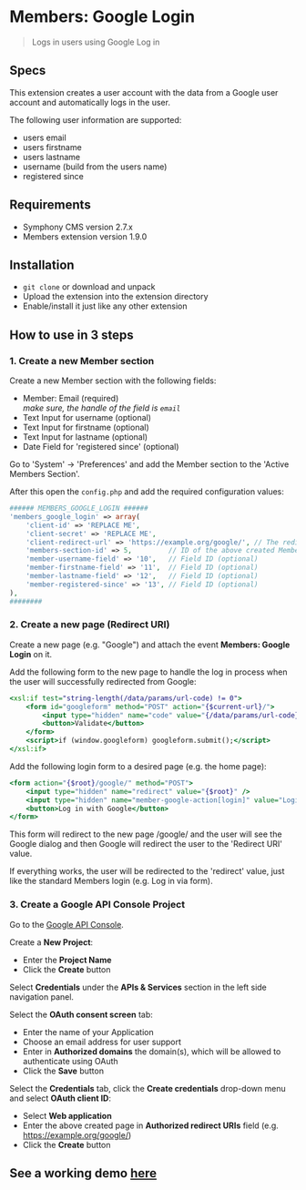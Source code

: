 # Members: Google Login 

> Logs in users using Google Log in

## Specs

This extension creates a user account with the data from a Google user account and automatically logs in the user.

The following user information are supported:

- users email
- users firstname
- users lastname
- username (build from the users name)
- registered since

## Requirements

- Symphony CMS version 2.7.x
- Members extension version 1.9.0

## Installation

- `git clone` or download and unpack
- Upload the extension into the extension directory
- Enable/install it just like any other extension

## How to use in 3 steps

### 1. Create a new Member section

Create a new Member section with the following fields:

- Member: Email (required) <br /><em>make sure, the handle of the field is `email`</em>
- Text Input for username (optional)
- Text Input for firstname (optional)
- Text Input for lastname (optional)
- Date Field for 'registered since' (optional)

Go to 'System' -> 'Preferences' and add the Member section to the 'Active Members Section'.

After this open the `config.php` and add the required configuration values:

```php
###### MEMBERS_GOOGLE_LOGIN ######
'members_google_login' => array(
    'client-id' => 'REPLACE ME',
    'client-secret' => 'REPLACE ME',
    'client-redirect-url' => 'https://example.org/google/', // The redirect URI (see next step)
    'members-section-id' => 5,         // ID of the above created Member section
    'member-username-field' => '10',   // Field ID (optional)
    'member-firstname-field' => '11',  // Field ID (optional)
    'member-lastname-field' => '12',   // Field ID (optional)
    'member-registered-since' => '13', // Field ID (optional)
),
########
```

### 2. Create a new page (Redirect URI)

Create a new page (e.g. "Google") and attach the event __Members: Google Login__ on it.

Add the following form to the new page to handle the log in process when the user will successfully redirected from Google:

```xslt
<xsl:if test="string-length(/data/params/url-code) != 0">
    <form id="googleform" method="POST" action="{$current-url}/">
        <input type="hidden" name="code" value="{/data/params/url-code}" />
        <button>Validate</button>
    </form>
    <script>if (window.googleform) googleform.submit();</script>
</xsl:if>
```

Add the following login form to a desired page (e.g. the home page):

```xslt
<form action="{$root}/google/" method="POST">
    <input type="hidden" name="redirect" value="{$root}" />
    <input type="hidden" name="member-google-action[login]" value="Login" />
    <button>Log in with Google</button>
</form>
```

This form will redirect to the new page /google/ and the user will see the Google dialog and then Google will redirect the user to the 'Redirect URI' value.

If everything works, the user will be redirected to the 'redirect' value, just like the standard Members login (e.g. Log in via form).

### 3. Create a Google API Console Project

Go to the [Google API Console](https://console.developers.google.com/).

Create a __New Project__:

- Enter the __Project Name__
- Click the __Create__ button

Select __Credentials__ under the __APIs & Services__ section in the left side navigation panel.

Select the __OAuth consent screen__ tab:

- Enter the name of your Application
- Choose an email address for user support
- Enter in __Authorized domains__ the domain(s), which will be allowed to authenticate using OAuth
- Click the __Save__ button

Select the __Credentials__ tab, click the __Create credentials__ drop-down menu and select __OAuth client ID__:

- Select __Web application__
- Enter the above created page in __Authorized redirect URIs__ field (e.g. https://example.org/google/)
- Click the __Create__ button

## See a working demo [here](https://login.bluesky-systems.eu)
